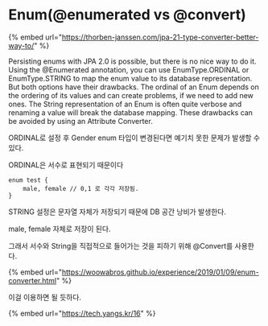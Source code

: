 # Enum\(@enumerated vs @convert\)

{% embed url="https://thorben-janssen.com/jpa-21-type-converter-better-way-to/" %}

Persisting enums with JPA 2.0 is possible, but there is no nice way to do it. Using the @Enumerated annotation, you can use EnumType.ORDINAL or EnumType.STRING to map the enum value to its database representation. But both options have their drawbacks. The ordinal of an Enum depends on the ordering of its values and can create problems, if we need to add new ones. The String representation of an Enum is often quite verbose and renaming a value will break the database mapping. These drawbacks can be avoided by using an Attribute Converter.

ORDINAL로 설정 후 Gender enum 타입이 변경된다면 예기치 못한 문제가 발생할 수 있다.

ORDINAL은 서수로 표현되기 때문이다 

```text
enum test {
    male, female // 0,1 로 각각 저장됨. 
}
```

STRING 설정은 문자열 자체가 저장되기 때문에 DB 공간 낭비가 발생한다.

 male, female 자체로 저장이 된다.

 그래서 서수와 String을 직접적으로 들어가는 것을 피하기 위해 @Convert를 사용한다.

{% embed url="https://woowabros.github.io/experience/2019/01/09/enum-converter.html" %}

 이걸 이용하면 될 듯하다.



{% embed url="https://tech.yangs.kr/16" %}





